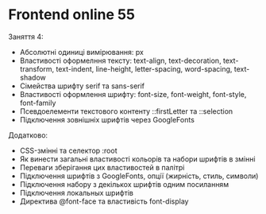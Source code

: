 # Frontend online 55

Заняття 4:

- Абсолютні одиниці вимірювання: px
- Властивості оформелння тексту: text-align, text-decoration, text-transform, text-indent,
  line-height, letter-spacing, word-spacing, text-shadow
- Сімейства шрифту serif та sans-serif
- Властивості оформлення шрифту: font-size, font-weight, font-style, font-family
- Псевдоелементи текстового контенту ::firstLetter та ::selection
- Підключення зовнішніх шрифтів через GoogleFonts

Додатково:

- CSS-змінні та селектор :root
- Як винести загальні властивості кольорів та набори шрифтів в змінні
- Переваги зберігання цих властивостей в палітрі
- Підключення шрифтів з GoogleFonts, опції (жирність, стиль, символи)
- Підключення набору з декількох шрифтів одним посиланням
- Підключення локальных шрифтів
- Директива @font-face та властивість font-display
